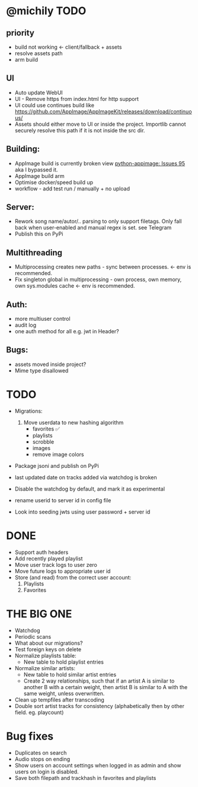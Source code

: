 # @michily TODO

## priority
* build not working <- client/fallback + assets
* resolve assets path
* arm build

## UI
* Auto update WebUI
* UI - Remove https from index.html for http support
* UI could use continues build like https://github.com/AppImage/AppImageKit/releases/download/continuous/
* Assets should either move to UI or inside the project. Importlib cannot securely resolve this path if it is not inside the src dir.

## Building:
* AppImage build is currently broken view [python-appimage: Issues 95](https://github.com/niess/python-appimage/issues/94) aka I bypassed it.
* AppImage build arm 
* Optimise docker/speed build up
* workflow - add test run / manually + no upload

## Server:
* Rework song name/autor/.. parsing to only support filetags. Only fall back when user-enabled and manual regex is set. see Telegram
* Publish this on PyPi

## Multithreading
* Multiprocessing creates new paths - sync between processes. <- env is recommended.
* Fix singleton global in multiprocessing - own process, own memory, own sys.modules cache <- env is recommended.

## Auth:
* more multiuser control
* audit log
* one auth method for all e.g. jwt in Header?

## Bugs:
* assets moved inside project?
* Mime type disallowed


# TODO

- Migrations:

  1. Move userdata to new hashing algorithm
     - favorites ✅
     - playlists
     - scrobble
     - images
     - remove image colors

- Package jsoni and publish on PyPi
- last updated date on tracks added via watchdog is broken
- Disable the watchdog by default, and mark it as experimental
- rename userid to server id in config file
- Look into seeding jwts using user password + server id


<!-- CHECKPOINT -->
<!-- ALBUM PAGE! -->

# DONE

- Support auth headers
- Add recently played playlist
- Move user track logs to user zero
- Move future logs to appropriate user id
- Store (and read) from the correct user account:
  1. Playlists
  2. Favorites

# THE BIG ONE

- Watchdog
- Periodic scans
- What about our migrations?
- Test foreign keys on delete
- Normalize playlists table:
  - New table to hold playlist entries
- Normalize similar artists:
  - New table to hold similar artist entries
  - Create 2 way relationships, such that if an artist A is similar to another B with a certain weight,
    then artist B is similar to A with the same weight, unless overwritten.
- Clean up tempfiles after transcoding
- Double sort artist tracks for consistency (alphabetically then by other field. eg. playcount)

# Bug fixes

- Duplicates on search
- Audio stops on ending
- Show users on account settings when logged in as admin and show users on login is disabled.
- Save both filepath and trackhash in favorites and playlists
